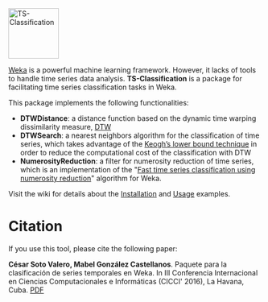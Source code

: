 <img src="https://cesarsotovalero.github.io/img/logos/TS-Classification_logo.svg" height="100px"  alt="TS-Classification"/>

[Weka](https://www.cs.waikato.ac.nz/ml/weka) is a powerful machine learning framework. However, it lacks of tools to handle time series data analysis. **TS-Classification** is a package for facilitating time series classification tasks in Weka. 

This package implements the following functionalities: 

- **DTWDistance**: a distance function based on the dynamic time warping dissimilarity measure, [DTW](https://en.wikipedia.org/wiki/Dynamic_time_warping) 
- **DTWSearch**: a nearest neighbors algorithm for the classification of time series, which takes advantage of the [Keogh’s lower bound technique](https://www.cs.ucr.edu/~eamonn/LB_Keogh.htm) in order to reduce the computational cost of the classification with DTW
- **NumerosityReduction**: a filter for numerosity reduction of time series, which is an implementation of the "[Fast time series classification using numerosity reduction](https://dl.acm.org/doi/10.1145/1143844.1143974)" algorithm for Weka.


Visit the wiki for details about the [Installation](https://github.com/cesarsotovalero/timeSeriesClassification/wiki/Installation) and [Usage](https://github.com/cesarsotovalero/timeSeriesClassification/wiki/Usage) examples.

# Citation

If you use this tool, please cite the following paper:


**César Soto Valero, Mabel González Castellanos**. Paquete para la clasificación de series temporales en Weka. In III Conferencia Internacional en Ciencias Computacionales e Informáticas (CICCI' 2016), La Havana, Cuba. [PDF](https://www.researchgate.net/publication/290379731_Paquete_para_la_clasificacion_de_series_temporales_en_Weka)
